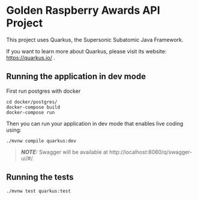# Golden Raspberry Awards API Project

This project uses Quarkus, the Supersonic Subatomic Java Framework.

If you want to learn more about Quarkus, please visit its website: https://quarkus.io/ .

## Running the application in dev mode

First run postgres with docker
```shell script
cd docker/postgres/
docker-compose build
docker-compose run
```

Then you can run your application in dev mode that enables live coding using:
```shell script
./mvnw compile quarkus:dev
```

> **_NOTE:_**  Swagger will be available at http://localhost:8080/q/swagger-ui/#/.

## Running the tests
```shell script
./mvnw test quarkus:test
```
